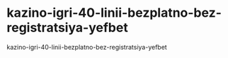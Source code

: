 # kazino-igri-40-linii-bezplatno-bez-registratsiya-yefbet
kazino-igri-40-linii-bezplatno-bez-registratsiya-yefbet
